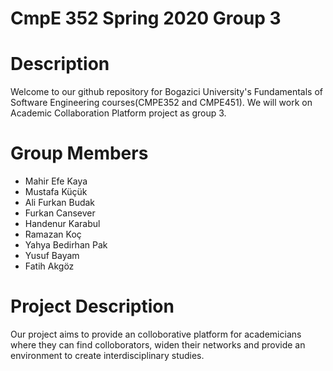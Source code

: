 # CmpE 352 Spring 2020 Group 3

# Description
Welcome to our github repository for Bogazici University's Fundamentals of Software Engineering courses(CMPE352 and CMPE451). We will work on Academic Collaboration Platform project as group 3. 

# Group Members
- Mahir Efe Kaya
- Mustafa Küçük
- Ali Furkan Budak
- Furkan Cansever
- Handenur Karabul
- Ramazan Koç
- Yahya Bedirhan Pak
- Yusuf Bayam
- Fatih Akgöz

# Project Description
Our project aims to provide an colloborative platform for academicians where they can find colloborators, widen their networks and provide an environment to create interdisciplinary studies.
